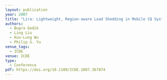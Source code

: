 ```yaml
---
layout: publication
year: 2007
title: "Lira: Lightweight, Region-aware Load Shedding in Mobile CQ Systems"
authors:
  - Bugra Gedik
  - Ling Liu
  - Kun-Lung Wu
  - Philip S. Yu
venue_tags:
  - ICDE
venue: ICDE
type:
  - Conference
pdf: https://doi.org/10.1109/ICDE.2007.367874
---
```

